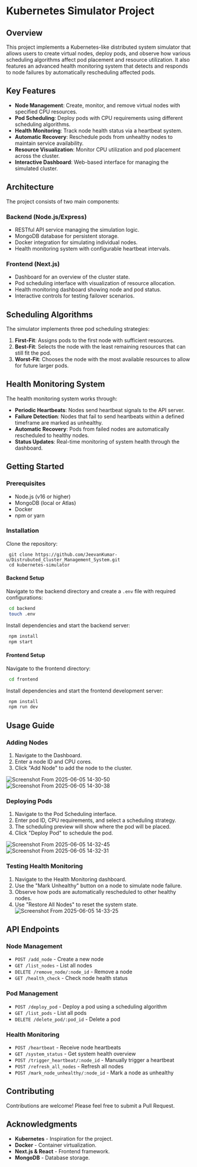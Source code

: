 # Kubernetes Simulator Project

## Overview
This project implements a Kubernetes-like distributed system simulator that allows users to create virtual nodes, deploy pods, and observe how various scheduling algorithms affect pod placement and resource utilization. It also features an advanced health monitoring system that detects and responds to node failures by automatically rescheduling affected pods.

## Key Features
- **Node Management**: Create, monitor, and remove virtual nodes with specified CPU resources.
- **Pod Scheduling**: Deploy pods with CPU requirements using different scheduling algorithms.
- **Health Monitoring**: Track node health status via a heartbeat system.
- **Automatic Recovery**: Reschedule pods from unhealthy nodes to maintain service availability.
- **Resource Visualization**: Monitor CPU utilization and pod placement across the cluster.
- **Interactive Dashboard**: Web-based interface for managing the simulated cluster.

## Architecture
The project consists of two main components:

### Backend (Node.js/Express)
- RESTful API service managing the simulation logic.
- MongoDB database for persistent storage.
- Docker integration for simulating individual nodes.
- Health monitoring system with configurable heartbeat intervals.

### Frontend (Next.js)
- Dashboard for an overview of the cluster state.
- Pod scheduling interface with visualization of resource allocation.
- Health monitoring dashboard showing node and pod status.
- Interactive controls for testing failover scenarios.

## Scheduling Algorithms
The simulator implements three pod scheduling strategies:

1. **First-Fit**: Assigns pods to the first node with sufficient resources.
2. **Best-Fit**: Selects the node with the least remaining resources that can still fit the pod.
3. **Worst-Fit**: Chooses the node with the most available resources to allow for future larger pods.

## Health Monitoring System
The health monitoring system works through:

- **Periodic Heartbeats**: Nodes send heartbeat signals to the API server.
- **Failure Detection**: Nodes that fail to send heartbeats within a defined timeframe are marked as unhealthy.
- **Automatic Recovery**: Pods from failed nodes are automatically rescheduled to healthy nodes.
- **Status Updates**: Real-time monitoring of system health through the dashboard.

## Getting Started

### Prerequisites
- Node.js (v16 or higher)
- MongoDB (local or Atlas)
- Docker
- npm or yarn

### Installation
Clone the repository:
```sh[
 git clone https://github.com/JeevanKumar-u/Distrubuted_Cluster_Management_System.git
 cd kubernetes-simulator
```

#### Backend Setup
Navigate to the backend directory and create a `.env` file with required configurations:
```sh
 cd backend
 touch .env
```
Install dependencies and start the backend server:
```sh
 npm install
 npm start
```

#### Frontend Setup
Navigate to the frontend directory:
```sh
 cd frontend
```
Install dependencies and start the frontend development server:
```sh
 npm install
 npm run dev
```



## Usage Guide

### Adding Nodes
1. Navigate to the Dashboard.
2. Enter a node ID and CPU cores.
3. Click "Add Node" to add the node to the cluster.

![Screenshot From 2025-06-05 14-30-50](https://github.com/user-attachments/assets/5773051c-ef7b-4b0d-b63b-fb883d2461d1)
![Screenshot From 2025-06-05 14-30-38](https://github.com/user-attachments/assets/3e07bdbc-6ac0-4968-9d3b-ba3f47d8f63f)

### Deploying Pods
1. Navigate to the Pod Scheduling interface.
2. Enter pod ID, CPU requirements, and select a scheduling strategy.
3. The scheduling preview will show where the pod will be placed.
4. Click "Deploy Pod" to schedule the pod.

![Screenshot From 2025-06-05 14-32-45](https://github.com/user-attachments/assets/a6ee7a68-3e78-4955-a991-6ebe0085db07)
![Screenshot From 2025-06-05 14-32-31](https://github.com/user-attachments/assets/31357541-0e98-4b7d-a468-1596ae66f1fd)



### Testing Health Monitoring
1. Navigate to the Health Monitoring dashboard.
2. Use the "Mark Unhealthy" button on a node to simulate node failure.
3. Observe how pods are automatically rescheduled to other healthy nodes.
4. Use "Restore All Nodes" to reset the system state.
![Screenshot From 2025-06-05 14-33-25](https://github.com/user-attachments/assets/f4c2737b-a28d-4da1-9631-42e734eec71f)


## API Endpoints

### Node Management
- `POST /add_node` - Create a new node
- `GET /list_nodes` - List all nodes
- `DELETE /remove_node/:node_id` - Remove a node
- `GET /health_check` - Check node health status

### Pod Management
- `POST /deploy_pod` - Deploy a pod using a scheduling algorithm
- `GET /list_pods` - List all pods
- `DELETE /delete_pod/:pod_id` - Delete a pod

### Health Monitoring
- `POST /heartbeat` - Receive node heartbeats
- `GET /system_status` - Get system health overview
- `POST /trigger_heartbeat/:node_id` - Manually trigger a heartbeat
- `POST /refresh_all_nodes` - Refresh all nodes
- `POST /mark_node_unhealthy/:node_id` - Mark a node as unhealthy

## Contributing
Contributions are welcome! Please feel free to submit a Pull Request.


## Acknowledgments
- **Kubernetes** - Inspiration for the project.
- **Docker** - Container virtualization.
- **Next.js & React** - Frontend framework.
- **MongoDB** - Database storage.




